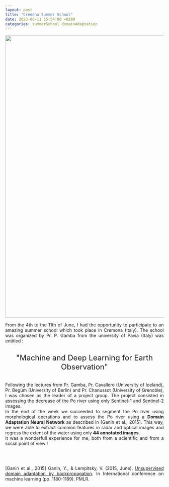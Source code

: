 ```yaml
---
layout: post
title: "Cremona Summer School"
date: 2023-06-11 15:54:00 +0200
categories: summerSchool domainAdaptation
---
```


<img width=900px src="/images/2023_06_08_Museo_Violino_Thanks_to_Prof_Cavallaro_Linkedin_Profile.jpeg">

<div style="text-align: justify">

From the 4th to the 11th of June, I had the opportunity to participate to an amazing summer school which took place in Cremona (Italy).
The school was organized by Pr. P. Gamba from the university of Pavia (Italy) was entitled : 
<br/><br/>
<center><font size = 5>"Machine and Deep Learning for Earth Observation"</center></font>
<br/><br/>
Following the lectures from Pr. Gamba, Pr. Cavallero (University of Iceland), Pr. Begüm (University of Berlin) and Pr. Chanussot (University of Grenoble), I was chosen as the leader of a project group. 
The project consisted in assessing the decrease of the Po river using only Sentinel-1 and Sentinel-2 images. 
<br/>
In the end of the week we succeeded to segment the Po river using morphological operations and to assess the Po river using a <b>Domain Adaptation Neural Network</b> as described in [Ganin et al., 2015].
This way, we were able to extract common features in radar and optical images and regress the extent of the water using only <b>44 annotated images</b>.
<br/>
It was a wonderfull experience for me, both from a scientific and from a social point of view !

<br/><br/>

[Ganin et al., 2015] Ganin, Y., & Lempitsky, V. (2015, June). [Unsupervised domain adaptation by backpropagation](http://proceedings.mlr.press/v37/ganin15.html). In International conference on machine learning (pp. 1180-1189). PMLR.

</div>
